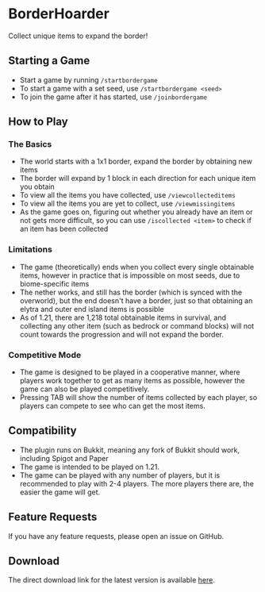 # BorderHoarder

Collect unique items to expand the border!

## Starting a Game

- Start a game by running `/startbordergame`
- To start a game with a set seed, use `/startbordergame <seed>`
- To join the game after it has started, use `/joinbordergame`

## How to Play

### The Basics

- The world starts with a 1x1 border, expand the border by
  obtaining new items
- The border will expand by 1 block in each direction for each
  unique item you obtain
- To view all the items you have collected, use
  `/viewcollecteditems`
- To view all the items you are yet to collect, use
  `/viewmissingitems`
- As the game goes on, figuring out whether you already have an
  item or not gets more difficult, so you can use
  `/iscollected <item>` to check if an item has been collected

### Limitations

- The game (theoretically) ends when you collect every single
  obtainable items, however in practice that is impossible on
  most seeds, due to biome-specific items
- The nether works, and still has the border (which is synced
  with the overworld), but the end doesn't have a border, just
  so that obtaining an elytra and outer end island items is
  possible
- As of 1.21, there are 1,218 total obtainable items in
  survival, and collecting any other item (such as bedrock
  or command blocks) will not count towards the progression and
  will not expand the border.

### Competitive Mode

- The game is designed to be played in a cooperative manner,
  where players work together to get as many items as possible,
  however the game can also be played competitively.
- Pressing TAB will show the number of items collected by each
  player, so players can compete to see who can get the most
  items.

## Compatibility

- The plugin runs on Bukkit, meaning any fork of Bukkit should
  work, including Spigot and Paper
- The game is intended to be played on 1.21.
- The game can be played with any number of players, but it is
  recommended to play with 2-4 players. The more players there
  are, the easier the game will get.

## Feature Requests

If you have any feature requests, please open an issue on
GitHub.

## Download

The direct download link for the latest version is available
[here](https://github.com/SimonDMC/BorderHoarder/releases/latest/download/BorderHoarder.jar).
